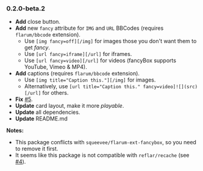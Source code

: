 ### 0.2.0-beta.2
- **Add** close button.
- **Add** new `fancy` attribute for `IMG` and `URL` BBCodes (requires `flarum/bbcode` extension).
    + Use `[img fancy=off][/img]` for images those you don't want them to get _fancy_.
    + Use `[url fancy=iframe][/url]` for iframes.
    + Use `[url fancy=video][/url]` for videos (fancyBox supports YouTube, Vimeo & MP4).
- **Add** captions (requires `flarum/bbcode` extension).
    + Use `[img title="Caption this."][/img]` for images.
    + Alternatively, use `[url title="Caption this." fancy=video]![](src)[/url]` for others.
- **Fix** [#5](https://github.com/squeevee/flarum-ext-fancybox/issues/5).
- **Update** card layout, make it more _playable_.
- **Update** all dependencies.
- **Update** README.md

**Notes:**
- This package conflicts with `squeevee/flarum-ext-fancybox`, so you need to remove it first.
- It seems like this package is not compatible with `reflar/recache` (see [#4](https://github.com/squeevee/flarum-ext-fancybox/issues/4)).

